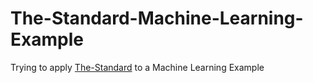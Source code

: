# The-Standard-Machine-Learning-Example
Trying to apply [The-Standard](https://github.com/hassanhabib/The-Standard/) to a Machine Learning Example
